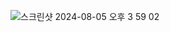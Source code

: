 ![스크린샷 2024-08-05 오후 3 59 02](https://github.com/user-attachments/assets/3e72dead-222b-4361-a174-923c1518dd92)
